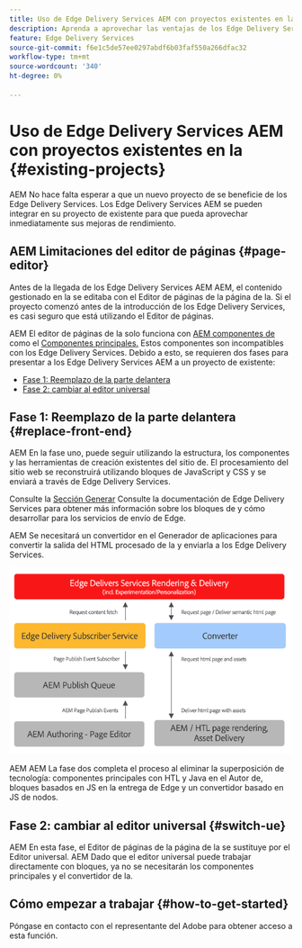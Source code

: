 ```yaml
---
title: Uso de Edge Delivery Services AEM con proyectos existentes en la
description: Aprenda a aprovechar las ventajas de los Edge Delivery Services AEM en sus proyectos de existentes
feature: Edge Delivery Services
source-git-commit: f6e1c5de57ee0297abdf6b03faf550a266dfac32
workflow-type: tm+mt
source-wordcount: '340'
ht-degree: 0%

---
```



# Uso de Edge Delivery Services AEM con proyectos existentes en la {#existing-projects}

AEM No hace falta esperar a que un nuevo proyecto de se beneficie de los Edge Delivery Services. Los Edge Delivery Services AEM se pueden integrar en su proyecto de existente para que pueda aprovechar inmediatamente sus mejoras de rendimiento.

## AEM Limitaciones del editor de páginas {#page-editor}

Antes de la llegada de los Edge Delivery Services AEM AEM, el contenido gestionado en la se editaba con el Editor de páginas de la página de la. Si el proyecto comenzó antes de la introducción de los Edge Delivery Services, es casi seguro que está utilizando el Editor de páginas.

AEM El editor de páginas de la solo funciona con [AEM componentes de](/help/implementing/developing/components/overview.md) como el [Componentes principales.](https://experienceleague.adobe.com/docs/experience-manager-core-components/using/introduction.html?lang=es) Estos componentes son incompatibles con los Edge Delivery Services. Debido a esto, se requieren dos fases para presentar a los Edge Delivery Services AEM a un proyecto de existente:

* [Fase 1: Reemplazo de la parte delantera](#replace-front-end)
* [Fase 2: cambiar al editor universal](#switch-ue)

## Fase 1: Reemplazo de la parte delantera {#replace-front-end}

AEM En la fase uno, puede seguir utilizando la estructura, los componentes y las herramientas de creación existentes del sitio de. El procesamiento del sitio web se reconstruirá utilizando bloques de JavaScript y CSS y se enviará a través de Edge Delivery Services.

Consulte la [Sección Generar](https://www.aem.live/docs/#build) Consulte la documentación de Edge Delivery Services para obtener más información sobre los bloques de y cómo desarrollar para los servicios de envío de Edge.

AEM Se necesitará un convertidor en el Generador de aplicaciones para convertir la salida del HTML procesado de la y enviarla a los Edge Delivery Services.

![El convertidor de contenido en el flujo de publicación](assets/content-converter.png)

AEM AEM La fase dos completa el proceso al eliminar la superposición de tecnología: componentes principales con HTL y Java en el Autor de, bloques basados en JS en la entrega de Edge y un convertidor basado en JS de nodos.

## Fase 2: cambiar al editor universal {#switch-ue}

AEM En esta fase, el Editor de páginas de la página de la se sustituye por el Editor universal. AEM Dado que el editor universal puede trabajar directamente con bloques, ya no se necesitarán los componentes principales y el convertidor de la.

## Cómo empezar a trabajar {#how-to-get-started}

Póngase en contacto con el representante del Adobe para obtener acceso a esta función.
